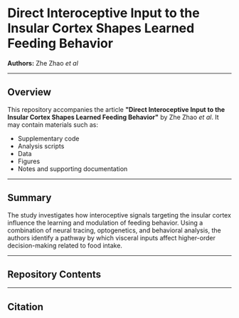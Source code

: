 # Direct Interoceptive Input to the Insular Cortex Shapes Learned Feeding Behavior

**Authors:** Zhe Zhao *et al*

---

## Overview

This repository accompanies the article **"Direct Interoceptive Input to the Insular Cortex Shapes Learned Feeding Behavior"** by Zhe Zhao *et al*. It may contain materials such as:

- Supplementary code
- Analysis scripts
- Data
- Figures
- Notes and supporting documentation

---

## Summary

The study investigates how interoceptive signals targeting the insular cortex influence the learning and modulation of feeding behavior. Using a combination of neural tracing, optogenetics, and behavioral analysis, the authors identify a pathway by which visceral inputs affect higher-order decision-making related to food intake.

---

## Repository Contents


---

## Citation
